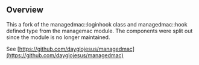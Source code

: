 ## Overview

This a fork of the managedmac::loginhook class and managedmac::hook defined type from the managemac module. The components were split out since the module is no longer maintained.

See [https://github.com/dayglojesus/managedmac](https://github.com/dayglojesus/managedmac)


